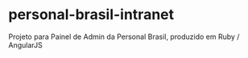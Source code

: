 # personal-brasil-intranet

Projeto para Painel de Admin da Personal Brasil, produzido em Ruby / AngularJS
